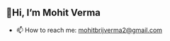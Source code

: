 ## 👋Hi, I’m Mohit Verma


<!-- **mohitbrij/mohitbrij** is a ✨ _special_ ✨ repository because its `README.md` (this file) appears on your GitHub profile. -->


- 📫 How to reach me: mohitbrijverma2@gmail.com
